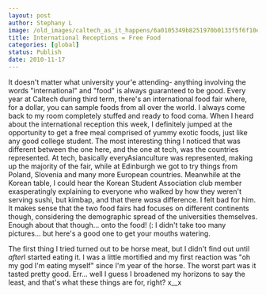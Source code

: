 ```yaml
---
layout: post
author: Stephany L
image: /old_images/caltech_as_it_happens/6a0105349b8251970b0133f5f6f10e970b.jpg
title: International Receptions = Free Food 
categories: [global]
status: Publish
date: 2010-11-17
---
```


It doesn't matter what university your'e attending- anything involving the words "international" and "food" is always guaranteed to be good. Every year at Caltech during third term, there's an international food fair where, for a dollar, you can sample foods from all over the world. I always come back to my room completely stuffed and ready to food coma. When I heard about the international reception this week, I definitely jumped at the opportunity to get a free meal comprised of yummy exotic foods, just like any good college student. The most interesting thing I noticed that was different between the one here, and the one at tech, was the countries represented. At tech, basically everyAsianculture was represented, making up the majority of the fair, while at Edinburgh we got to try things from Poland, Slovenia and many more European countries. Meanwhile at the Korean table, I could hear the Korean Student Association club member exasperatingly explaining to everyone who walked by how they weren't serving sushi, but kimbap, and that there *was*a difference. I felt bad for him. It makes sense that the two food fairs had focuses on different continents though, considering the demographic spread of the universities themselves. Enough about that though... onto the food! (: I didn't take too many pictures... but here's a good one to get your mouths watering.

The first thing I tried turned out to be horse meat, but I didn't find out until *after*I started eating it. I was a little mortified and my first reaction was "oh my god I'm eating myself" since I'm year of the horse. The worst part was it tasted pretty good. Err... well I guess I broadened my horizons to say the least, and that's what these things are for, right? x__x
